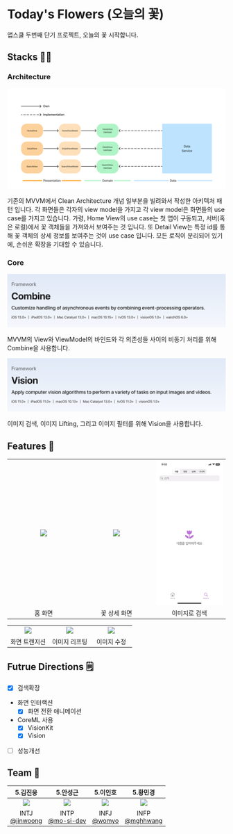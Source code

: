 # Today's Flowers (오늘의 꽃)
앱스쿨 두번째 단기 프로젝트, 오늘의 꽃 시작합니다.

## Stacks 👨‍💻
### Architecture

<div align="center">
    <img src="./Resources/expanded-mvvm.png" width=700 />
</div>

기존의 MVVM에서 Clean Architecture 개념 일부분을 빌려와서 작성한 아키텍처 패턴 입니다. 각 화면들은 각자의 view model을 가지고 각 view model은 화면들의 use case를 가지고 있습니다. 가령, Home View의 use case는 첫 앱이 구동되고, 서버(혹은 로컬)에서 꽃 객체들을 가져와서 보여주는 것 입니다.
또 Detail View는 특정 id를 통해 꽃 객체의 상세 정보를 보여주는 것이 use case 입니다. 모든 로직이 분리되어 있기에, 손쉬운 확장을 기대할 수 있습니다.

### Core

<div align="center">
    <img src="./Resources/fig1 combine.png" width=700 />
</div>

MVVM의 View와 ViewModel의 바인드와 각 의존성들 사이의 비동기 처리를 위해 Combine을 사용합니다. 

<div align="center">
    <img src="./Resources/fig2 vision.png" width=700 />
</div>

이미지 검색, 이미지 Lifting, 그리고 이미지 필터를 위해 Vision을 사용합니다.

## Features 🎱

<table width="80%" align="center">
    <tr>
        <td width="33%" align="center"><img src="./Resources/gif/home.GIF" /></td>
        <td width="33%" align="center"><img src="./Resources/gif/detail.GIF" /></td>
        <td width="33%" align="center"><img src="./Resources/gif/imageSearch.GIF" /></td>
    </tr>
    <tr>
        <td width="33%" align="center">홈 화면</td>
        <td width="33%" align="center">꽃 상세 화면</td>
        <td width="33%" align="center">이미지로 검색</td>
    </tr>
</table>

<table width="80%" align="center">
    <tr>
        <td width="33%" align="center"><img src="./Resources/gif/imageTransition.GIF" /></td> 
        <td width="33%" align="center"><img src="./Resources/gif/imageLifting.GIF" /></td>
        <td width="33%" align="center"><img src="./Resources/gif/imageEdting.GIF" /></td>
    </tr>
    <tr>
        <td width="33%" align="center">화면 트랜지션</td>
        <td width="33%" align="center">이미지 리프팅</td>
        <td width="33%" align="center">이미지 수정</td>
    </tr>
</table>


## Futrue Directions 🗒️
- [x] 검색확장
- 화면 인터랙션
    - [x] 화면 전환 애니메이션
- CoreML 사용
    - [x] VisionKit
    - [x] Vision
- [ ] 성능개선

## Team 👥
|5.김진웅|5.안성근|5.이인호|5.황민경|
|:-:|:-:|:-:|:-:|
|<img src="https://avatars.githubusercontent.com/u/26710036?v=4" width=400 />|<img src="https://avatars.githubusercontent.com/u/72062051?v=4" width=400 />|<img src="https://avatars.githubusercontent.com/u/28581796?v=4" width=400 />|<img src="https://avatars.githubusercontent.com/u/164498740?v=4" width=400 />|
|INTJ<br>[@jinwoong](https://github.com/jinwoong16)|INTP<br>[@mo-si-dev](https://github.com/mo-si-dev)|INFJ<br>[@womyo](https://github.com/womyo)|INFP<br>[@mghhwang](https://github.com/mghhwang)|

